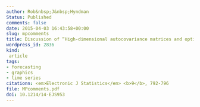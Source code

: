 ```yaml
---
author: Rob&nbsp;J&nbsp;Hyndman
Status: Published
comments: false
date: 2015-04-03 16:43:58+00:00
slug: mpcomments
title: Discussion of “High-dimensional autocovariance matrices and optimal linear prediction”
wordpress_id: 2836
kind:
 article
tags:
- forecasting
- graphics
- time series
citationn: <em>Electronic J Statistics</em> <b>9</b>, 792-796
file: MPcomments.pdf
doi: 10.1214/14-EJS953
---
```



